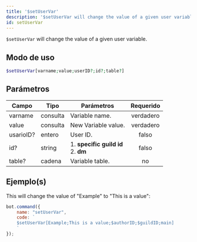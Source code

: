 ```yaml
---
title: '$setUserVar'
description: '$setUserVar will change the value of a given user variable.'
id: setUserVar
---
```


`$setUserVar` will change the value of a given user variable.

## Modo de uso

```php
$setUserVar[varname;value;userID?;id?;table?]
```

## Parámetros

| Campo     | Tipo     | Parámetros                                      | Requerido |
| --------- | -------- | ----------------------------------------------- |:---------:|
| varname   | consulta | Variable name.                                  | verdadero |
| value     | consulta | New Variable value.                             | verdadero |
| usarioID? | entero   | User ID.                                        |   falso   |
| id?       | string   | 1. **specific guild id** <br /> 2. **dm** |   falso   |
| table?    | cadena   | Variable table.                                 |    no     |

## Ejemplo(s)

This will change the value of "Example" to "This is a value":

```javascript
bot.command({
    name: "setUserVar",
    code: `
    $setUserVar[Example;This is a value;$authorID;$guildID;main]
    `
});
```